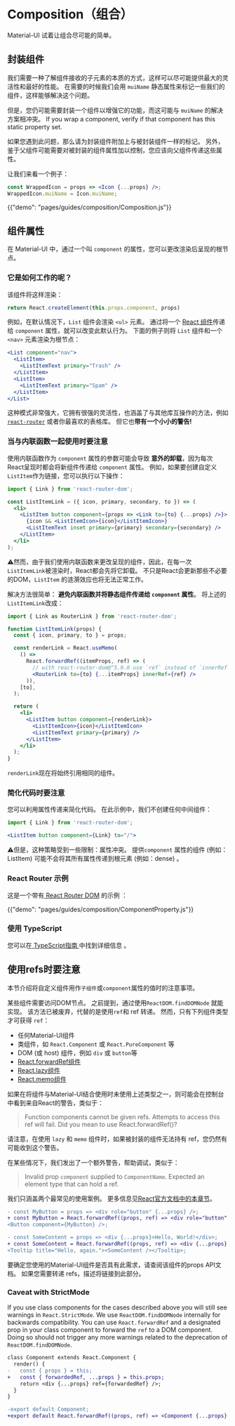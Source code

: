 # Composition（组合）

<p class="description">Material-UI 试着让组合尽可能的简单。</p>

## 封装组件

我们需要一种了解组件接收的子元素的本质的方式，这样可以尽可能提供最大的灵活性和最好的性能。 在需要的时候我们会用 `muiName` 静态属性来标记一些我们的组件，这样能够解决这个问题。

但是，您仍可能需要封装一个组件以增强它的功能，而这可能与 `muiName` 的解决方案相冲突。 If you wrap a component, verify if that component has this static property set.

如果您遇到此问题，那么请为封装组件附加上与被封装组件一样的标记。 另外，鉴于父组件可能需要对被封装的组件属性加以控制，您应该向父组件传递这些属性。

让我们来看一个例子：

```jsx
const WrappedIcon = props => <Icon {...props} />;
WrappedIcon.muiName = Icon.muiName;
```

{{"demo": "pages/guides/composition/Composition.js"}}

## 组件属性

在 Material-UI 中，通过一个叫 `component` 的属性，您可以更改渲染后呈现的根节点。

### 它是如何工作的呢？

该组件将这样渲染：

```js
return React.createElement(this.props.component, props)
```

例如，在默认情况下，`List` 组件会渲染 `<ul>` 元素。 通过将一个 [React 组件](https://reactjs.org/web-app/components-and-props.html#function-and-class-components)传递给 `component` 属性，就可以改变此默认行为。 下面的例子则将 `List` 组件和一个`<nav>` 元素渲染为根节点：

```jsx
<List component="nav">
  <ListItem>
    <ListItemText primary="Trash" />
  </ListItem>
  <ListItem>
    <ListItemText primary="Spam" />
  </ListItem>
</List>
```

这种模式非常强大，它拥有很强的灵活性，也涵盖了与其他库互操作的方法，例如 [`react-router`](#react-router-demo) 或者你最喜欢的表格库。 但它也**带有一个小小的警告!**

### 当与内联函数一起使用时要注意

使用内联函数作为 `component` 属性的参数可能会导致 **意外的卸载**，因为每次React呈现时都会将新组件传递给 `component` 属性。 例如，如果要创建自定义` ListItem `作为链接，您可以执行以下操作：

```jsx
import { Link } from 'react-router-dom';

const ListItemLink = ({ icon, primary, secondary, to }) => (
  <li>
    <ListItem button component={props => <Link to={to} {...props} />}>
      {icon && <ListItemIcon>{icon}</ListItemIcon>}
      <ListItemText inset primary={primary} secondary={secondary} />
    </ListItem>
  </li>
);
```

⚠️然而，由于我们使用内联函数来更改呈现的组件，因此，在每一次` ListItemLink `被渲染时，React都会先将它卸载。 不只是React会更新那些不必要的DOM，`ListItem` 的涟漪效应也将无法正常工作。

解决方法很简单： **避免内联函数并将静态组件传递给 `component` 属性**。 将上述的` ListItemLink `改成：

```jsx
import { Link as RouterLink } from 'react-router-dom';

function ListItemLink(props) {
  const { icon, primary, to } = props;

  const renderLink = React.useMemo(
    () =>
      React.forwardRef((itemProps, ref) => (
        // with react-router-dom@^5.0.0 use `ref` instead of `innerRef`
        <RouterLink to={to} {...itemProps} innerRef={ref} />
      )),
    [to],
  );

  return (
    <li>
      <ListItem button component={renderLink}>
        <ListItemIcon>{icon}</ListItemIcon>
        <ListItemText primary={primary} />
      </ListItem>
    </li>
  );
}
```

` renderLink `现在将始终引用相同的组件。

### 简化代码时要注意

您可以利用属性传递来简化代码。 在此示例中，我们不创建任何中间组件：

```jsx
import { Link } from 'react-router-dom';

<ListItem button component={Link} to="/">
```

⚠️但是，这种策略受到一些限制：属性冲突。 提供`component` 属性的组件 (例如：ListItem) 可能不会将其所有属性传递到根元素 (例如：dense) 。

### React Router 示例

这是一个带有[ React Router DOM](https://github.com/ReactTraining/react-router) 的示例 ：

{{"demo": "pages/guides/composition/ComponentProperty.js"}}

### 使用 TypeScript

您可以在[ TypeScript指南 ](/guides/typescript/#usage-of-component-property)中找到详细信息 。

## 使用refs时要注意

本节介绍将自定义组件用作`子组件`或`component`属性的值时的注意事项。

某些组件需要访问DOM节点。 之前提到，通过使用` ReactDOM.findDOMNode ` 就能实现。 该方法已被废弃，代替的是使用` ref `和 ref 转递。 然而，只有下列组件类型才可获得 `ref`：

- 任何Material-UI组件
- 类组件，如 `React.Component` 或 `React.PureComponent` 等
- DOM (或 host) 组件，例如 `div` 或 `button`等
- [React.forwardRef组件](https://reactjs.org/web-app/react-api.html#reactforwardref)
- [React.lazy组件](https://reactjs.org/web-app/react-api.html#reactlazy)
- [React.memo组件](https://reactjs.org/web-app/react-api.html#reactmemo)

如果在将组件与Material-UI结合使用时未使用上述类型之一，则可能会在控制台中看到来自React的警告，类似于：

> Function components cannot be given refs. Attempts to access this ref will fail. Did you mean to use React.forwardRef()?

请注意，在使用 `lazy` 和 `memo` 组件时，如果被封装的组件无法持有 ref，您仍然有可能收到这个警告。

在某些情况下，我们发出了一个额外警告，帮助调试，类似于：

> Invalid prop `component` supplied to `ComponentName`. Expected an element type that can hold a ref.

我们只涵盖两个最常见的使用案例。 更多信息见[React官方文档中的本章节](https://reactjs.org/web-app/forwarding-refs.html)。

```diff
- const MyButton = props => <div role="button" {...props} />;
+ const MyButton = React.forwardRef((props, ref) => <div role="button" {...props} ref={ref} />);
<Button component={MyButton} />;
```

```diff
- const SomeContent = props => <div {...props}>Hello, World!</div>;
+ const SomeContent = React.forwardRef((props, ref) => <div {...props} ref={ref}>Hello, World!</div>);
<Tooltip title="Hello, again."><SomeContent /></Tooltip>;
```

要确定您使用的Material-UI组件是否具有此需求，请查阅该组件的props API文档。 如果您需要转递 refs，描述将链接到此部分。

### Caveat with StrictMode

If you use class components for the cases described above you will still see warnings in `React.StrictMode`. We use `ReactDOM.findDOMNode` internally for backwards compatibility. You can use `React.forwardRef` and a designated prop in your class component to forward the `ref` to a DOM component. Doing so should not trigger any more warnings related to the deprecation of `ReactDOM.findDOMNode`.

```diff
class Component extends React.Component {
  render() {
-   const { props } = this;
+   const { forwardedRef, ...props } = this.props;
    return <div {...props} ref={forwardedRef} />;
  }
}

-export default Component;
+export default React.forwardRef((props, ref) => <Component {...props} forwardedRef={ref} />);
```